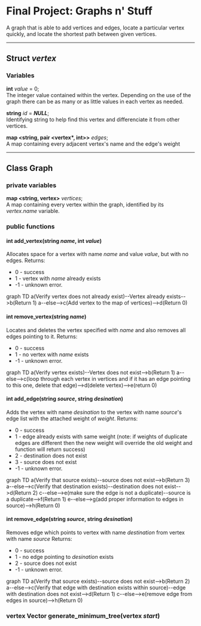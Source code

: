 # Final Project: Graphs n' Stuff
A graph that is able to add vertices and edges, locate a particular vertex quickly, and locate the shortest path between given vertices.

---
## Struct *vertex*
### Variables
**int** *value* = 0;  
The integer value contained within the vertex. Depending on the use of the graph there can be as many or as little values in each vertex as needed.

**string** *id* = ***NULL***;  
Identifying string to help find this vertex and differenciate it from other vertices.

**map <string, pair <vertex\*, int>>** *edges*;  
A map containing every adjacent vertex's name and the edge's weight

---
## Class Graph
### private variables 
**map <string, vertex>** *vertices*;  
A map containing every vertex within the graph, identified by its *vertex.name* variable.

### public functions
#### int add_vertex(string *name*, int *value*)
Allocates space for a vertex with name *name* and value *value*, but with no edges.
Returns:
- 0 - success
- 1 - vertex with *name* already exists
- -1 - unknown error.

<div class="mermaid">
     graph TD
    a(Verify vertex does not already exist)--Vertex already exists-->b(Return 1)
    a--else-->c(Add vertex to the map of vertices)-->d(Return 0)
</div>

#### int remove_vertex(string *name*)
Locates and deletes the vertex specified with *name* and also removes all edges pointing to it.
Returns:
- 0 - success
- 1 - no vertex with *name* exists
- -1 - unknown error.

<div class="mermaid">
     graph TD
    a(Verify vertex exists)--Vertex does not exist-->b(Return 1)
    a--else-->c(loop through each vertex in vertices and if it has an edge pointing to this one, delete that edge)-->d(delete vertex)-->e(return 0)
</div>

#### int add_edge(string *source*, string *desination*)
Adds the vertex with name *desination* to the vertex with name *source*'s edge list with the attached weight of *weight*.
Returns:
- 0 - success
- 1 - edge already exists with same weight (note: if weights of duplicate edges are different then the new weight will override the old weight and function will return success)
- 2 - destination does not exist
- 3 - source does not exist
- -1 - unknown error.

<div class="mermaid">
     graph TD
    a(Verify that source exists)--source does not exist-->b(Return 3)
    a--else-->c(Verify that destination exists)--destination does not exist-->d(Return 2)
    c--else-->e(make sure the edge is not a duplicate)--source is a duplicate-->f(Return 1)
    e--else-->g(add proper information to edges in source)-->h(Return 0)
</div>




#### int remove_edge(string *source*, string *desination*)
Removes edge which points to vertex with name *destination* from vertex with name *source*
Returns:
- 0 - success
- 1 - no edge pointing to *desination* exists
- 2 - source does not exist
- -1 - unknown error.

<div class="mermaid">
     graph TD
    a(Verify that source exists)--source does not exist-->b(Return 2)
    a--else-->c(Verify that edge with destination exists within source)--edge with destination does not exist-->d(Return 1)
    c--else-->e(remove edge from edges in source)-->h(Return 0)
</div>


### vertex Vector generate_minimum_tree(vertex *start*)
